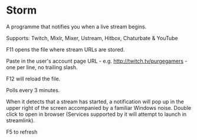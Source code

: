 Storm
=====

A programme that notifies you when a live stream begins.

Supports: Twitch, Mixlr, Mixer, Ustream, Hitbox, Chaturbate & YouTube

F11 opens the file where stream URLs are stored.

Paste in the user's account page URL - e.g. http://twitch.tv/purgegamers - one per line, no trailing slash.

F12 will reload the file.

Polls every 3 minutes.

When it detects that a stream has started, a notification will pop up in the upper right of the screen accompanied by a familiar Windows noise. Double click to open in browser (Services supported by it will attempt to launch in streamlink).

F5 to refresh
